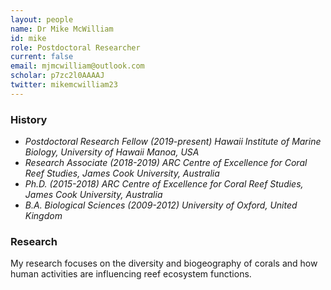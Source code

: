 ```yaml
---
layout: people
name: Dr Mike McWilliam
id: mike
role: Postdoctoral Researcher
current: false
email: mjmcwilliam@outlook.com
scholar: p7zc2l0AAAAJ
twitter: mikemcwilliam23
---
```


### History

- *Postdoctoral Research Fellow (2019-present) Hawaii Institute of Marine Biology, University of Hawaii Manoa, USA*
- *Research Associate (2018-2019) ARC Centre of Excellence for Coral Reef Studies, James Cook University, Australia*
- *Ph.D. (2015-2018) ARC Centre of Excellence for Coral Reef Studies, James Cook University, Australia*
- *B.A. Biological Sciences (2009-2012) University of Oxford, United Kingdom*

### Research

My research focuses on the diversity and biogeography of corals and how human activities are influencing reef ecosystem functions.
